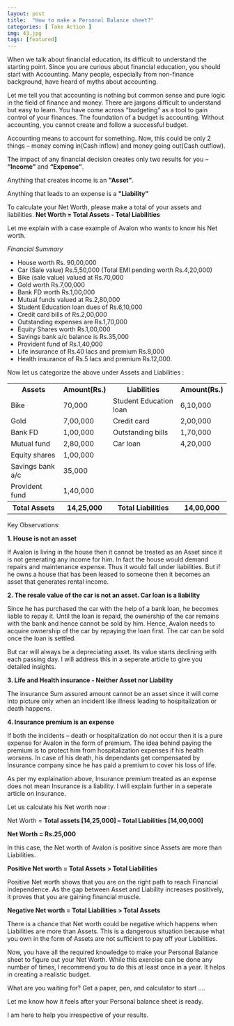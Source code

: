 ```yaml
---
layout: post
title:  "How to make a Personal Balance sheet?"
categories: [ Take Action ]
img: 43.jpg
tags: [featured]
---
```


When we talk about financial education, its difficult to understand the starting point. Since you are curious about financial education, you should start with Accounting. Many people, especially from non-finance background, have heard of myths about accounting.

Let me tell you that accounting is nothing but common sense and pure logic in the field of finance and money. There are jargons difficult to understand but easy to learn. You have come across “budgeting” as a tool to gain control of your finances. The foundation of a budget is accounting. Without accounting, you cannot create and follow a successful budget.

Accounting means to account for something. Now, this could be only 2 things – money coming in(Cash inflow) and money going out(Cash outflow).  

The impact of any financial decision creates only two results for you – **“Income”** and **“Expense”**.

Anything that creates income is an **"Asset"**.

Anything that leads to an expense is a **"Liability"**

To calculate your Net Worth, please make a total of your assets and liabilities.
**Net Worth = Total Assets - Total Liabilities**

Let me explain with a case example of Avalon who wants to know his Net worth.

*Financial Summary*

- House worth Rs. 90,00,000
- Car (Sale value) Rs.5,50,000  (Total EMI pending worth Rs.4,20,000)  
- Bike (sale value) valued at Rs.70,000
- Gold worth Rs.7,00,000  
- Bank FD worth Rs.1,00,000
- Mutual funds valued at Rs.2,80,000
- Student Education loan dues of Rs.6,10,000
- Credit card bills of Rs.2,00,000
- Outstanding expenses are Rs.1,70,000
- Equity Shares worth Rs.1,00,000
- Savings bank a/c balance is Rs.35,000
- Provident fund of Rs.1,40,000  
- Life insurance of Rs.40 lacs and premium Rs.8,000
- Health insurance of Rs.5 lacs and premium Rs.12,000.

Now let us categorize the above under Assets and Liabilities :

<table style="width:100%">
  <tr>
    <th>Assets</th>
    <th>Amount(Rs.)</th>
    <th>Liabilities</th>
	<th>Amount(Rs.)</th>
  </tr>
  <tr>
    <td>Bike</td>
    <td> 70,000</td>
    <td>Student Education loan</td>
	<td>6,10,000</td>
  </tr>
  <tr>
    <td>Gold</td>
    <td>7,00,000</td>
    <td>Credit card</td>
	<td>2,00,000</td>
  </tr>
  <tr>
    <td>Bank FD</td>
    <td>1,00,000</td>
    <td>Outstanding bills</td>
	<td>1,70,000</td>
  </tr>
    <tr>
    <td>Mutual fund</td>
    <td>2,80,000</td>
    <td>Car loan</td>
	<td>4,20,000</td>
  </tr>
    <tr>
    <td>Equity shares</td>
    <td>1,00,000</td>
    <td></td>
	<td></td>
  </tr>
    <tr>
    <td>Savings bank a/c</td>
    <td> 35,000</td>
    <td></td>
	<td></td>
  </tr>
    <tr>
    <td>Provident fund</td>
    <td>1,40,000</td>
    <td></td>
	<td></td>
  </tr>
<tr>
    <th>Total Assets</th>
    <th>14,25,000</th>
    <th>Total Liabilities</th>
	<th>14,00,000</th>
  </tr>      
</table>

Key Observations:

**1. House is not an asset**

If Avalon is living in the house then it cannot be treated as an Asset since it is not generating any income for him. In fact the house would demand repairs and maintenance expense. Thus it would fall under liabilities. But if he owns a house that has been leased to someone then it becomes an asset that generates rental income.

**2. The resale value of the car is not an asset. Car loan is a liability**

Since he has purchased the car with the help of a bank loan, he becomes liable to repay it. Until the loan is repaid, the ownership of the car remains with the bank and hence cannot be sold by him. Hence, Avalon needs to acquire ownership of the car by repaying the loan first. The car can be sold once the loan is settled.

But car will always be a depreciating asset. Its value starts declining with each passing day. I will address this in a seperate article to give you detailed insights.

**3. Life and Health insurance - Neither Asset nor Liability**

The insurance Sum assured amount cannot be an asset since it will come into picture only when an incident like illness leading to hospitalization or death happens.

**4. Insurance premium is an expense**

If both the incidents – death or hospitalization do not occur then it is a pure expense for Avalon in the form of premium. The idea behind paying the premium is to protect him from hospitalization expenses if his health worsens. In case of his death, his dependants get compensated by Insurance company since he has paid a premium to cover his loss of life.

As per my explaination above, Insurance premium treated as an expense does not mean Insurance is a liability. I will explain further in a seperate article on Insurance.

Let us calculate his Net worth now :

Net Worth = **Total assets [14,25,000]  –  Total Liabilities [14,00,000]**

**Net Worth = Rs.25,000**

In this case, the Net worth of Avalon is positive since Assets are more than Liabilities.

**Positive Net worth = Total Assets > Total Liabilities**

Positive Net worth shows that you are on the right path to reach Financial independence. As the gap between Asset and Liability increases positively, it proves that you are gaining financial muscle.

**Negative Net worth = Total Liabilities > Total Assets**

There is a chance that Net worth could be negative which happens when Liabilities are more than Assets. This is a dangerous situation because what you own in the form of Assets are not sufficient to pay off your Liabilities.

Now, you have all the required knowledge to make your Personal Balance sheet to figure out your Net Worth. While this exercise can be done any number of times, I recommend you to do this at least once in a year. It helps in creating a realistic budget.  

What are you waiting for? Get a paper, pen, and calculator to start ....

Let me know how it feels after your Personal balance sheet is ready.

I am here to help you irrespective of your results.
